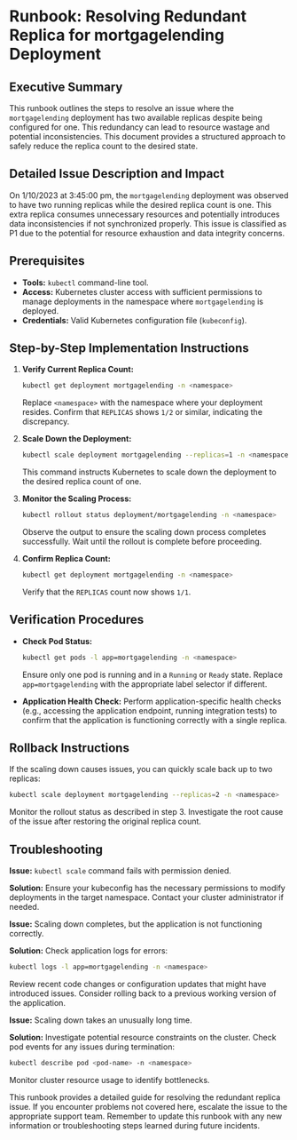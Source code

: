# Runbook: Resolving Redundant Replica for mortgagelending Deployment

## Executive Summary

This runbook outlines the steps to resolve an issue where the `mortgagelending` deployment has two available replicas despite being configured for one. This redundancy can lead to resource wastage and potential inconsistencies.  This document provides a structured approach to safely reduce the replica count to the desired state.

## Detailed Issue Description and Impact

On 1/10/2023 at 3:45:00 pm, the `mortgagelending` deployment was observed to have two running replicas while the desired replica count is one.  This extra replica consumes unnecessary resources and potentially introduces data inconsistencies if not synchronized properly. This issue is classified as P1 due to the potential for resource exhaustion and data integrity concerns.

## Prerequisites

* **Tools:**  `kubectl` command-line tool.
* **Access:**  Kubernetes cluster access with sufficient permissions to manage deployments in the namespace where `mortgagelending` is deployed.
* **Credentials:** Valid Kubernetes configuration file (`kubeconfig`).


## Step-by-Step Implementation Instructions


1. **Verify Current Replica Count:**
   ```bash
   kubectl get deployment mortgagelending -n <namespace>
   ```
   Replace `<namespace>` with the namespace where your deployment resides. Confirm that `REPLICAS` shows `1/2` or similar, indicating the discrepancy.

2. **Scale Down the Deployment:**
   ```bash
   kubectl scale deployment mortgagelending --replicas=1 -n <namespace>
   ```
   This command instructs Kubernetes to scale down the deployment to the desired replica count of one.

3. **Monitor the Scaling Process:**
   ```bash
   kubectl rollout status deployment/mortgagelending -n <namespace>
   ```
   Observe the output to ensure the scaling down process completes successfully.  Wait until the rollout is complete before proceeding.

4. **Confirm Replica Count:**
   ```bash
   kubectl get deployment mortgagelending -n <namespace>
   ```
    Verify that the `REPLICAS` count now shows `1/1`.


## Verification Procedures

* **Check Pod Status:**
   ```bash
   kubectl get pods -l app=mortgagelending -n <namespace>
   ```
   Ensure only one pod is running and in a `Running` or `Ready` state.  Replace `app=mortgagelending` with the appropriate label selector if different.

* **Application Health Check:**  Perform application-specific health checks (e.g., accessing the application endpoint, running integration tests) to confirm that the application is functioning correctly with a single replica.


## Rollback Instructions

If the scaling down causes issues, you can quickly scale back up to two replicas:

```bash
kubectl scale deployment mortgagelending --replicas=2 -n <namespace>
```

Monitor the rollout status as described in step 3.  Investigate the root cause of the issue after restoring the original replica count.

## Troubleshooting

**Issue:** `kubectl scale` command fails with permission denied.

**Solution:** Ensure your kubeconfig has the necessary permissions to modify deployments in the target namespace. Contact your cluster administrator if needed.


**Issue:**  Scaling down completes, but the application is not functioning correctly.

**Solution:**  Check application logs for errors:
```bash
kubectl logs -l app=mortgagelending -n <namespace>
```
Review recent code changes or configuration updates that might have introduced issues. Consider rolling back to a previous working version of the application.


**Issue:**  Scaling down takes an unusually long time.

**Solution:** Investigate potential resource constraints on the cluster. Check pod events for any issues during termination:
```bash
kubectl describe pod <pod-name> -n <namespace>
```
Monitor cluster resource usage to identify bottlenecks.


This runbook provides a detailed guide for resolving the redundant replica issue. If you encounter problems not covered here, escalate the issue to the appropriate support team.  Remember to update this runbook with any new information or troubleshooting steps learned during future incidents.
